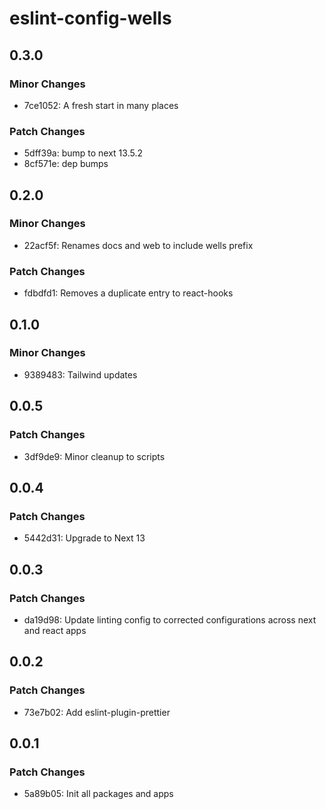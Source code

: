 # eslint-config-wells

## 0.3.0

### Minor Changes

- 7ce1052: A fresh start in many places

### Patch Changes

- 5dff39a: bump to next 13.5.2
- 8cf571e: dep bumps

## 0.2.0

### Minor Changes

- 22acf5f: Renames docs and web to include wells prefix

### Patch Changes

- fdbdfd1: Removes a duplicate entry to react-hooks

## 0.1.0

### Minor Changes

- 9389483: Tailwind updates

## 0.0.5

### Patch Changes

- 3df9de9: Minor cleanup to scripts

## 0.0.4

### Patch Changes

- 5442d31: Upgrade to Next 13

## 0.0.3

### Patch Changes

- da19d98: Update linting config to corrected configurations across next and react apps

## 0.0.2

### Patch Changes

- 73e7b02: Add eslint-plugin-prettier

## 0.0.1

### Patch Changes

- 5a89b05: Init all packages and apps
